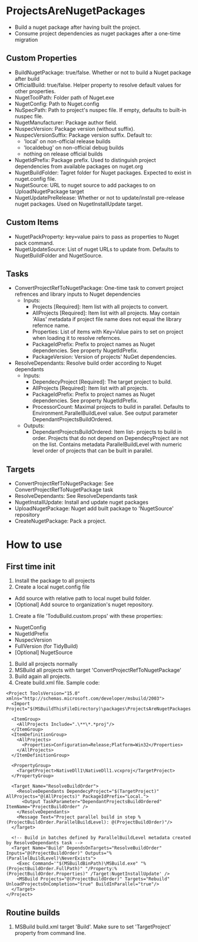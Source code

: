 # ProjectsAreNugetPackages

- Build a nuget package after having built the project.
- Consume project dependencies as nuget packages after a one-time migration

## Custom Properties

- BuildNugetPackage: true/false. Whether or not to build a Nuget package after build
- OfficialBuild: true/false. Helper property to resolve default values for other properties.
- NugetToolPath: Folder path of Nuget.exe
- NugetConfig: Path to Nuget.config
- NuSpecPath: Path to project's nuspec file. If empty, defaults to built-in nuspec file.
- NugetManufacturer: Package author field.
- NuspecVersion: Package version (without suffix).
- NuspecVersionSuffix: Package version suffix. Default to:
  - 'local' on non-official release builds
  - 'localdebug' on non-official debug builds
  - nothing on release official builds
- NugetIdPrefix: Package prefix. Used to distinguish project dependencies from available packages on nuget.org
- NugetBuildFolder: Tagret folder for Nuget packages. Expected to exist in nuget.config file.
- NugetSource: URL to nuget source to add packages to on UploadNugetPackage target
- NugetUpdatePreRelease: Whether or not to update/install pre-release nuget packages. Used on NugetInstallUpdate target.

## Custom Items

- NugetPackProperty: key=value pairs to pass as properties to Nuget pack command.
- NugetUpdateSource: List of nuget URLs to update from. Defaults to NugetBuildFolder and NugetSource.

## Tasks

- ConvertProjectRefToNugetPackage: One-time task to convert project refrences and library inputs to Nuget dependencies
  - Inputs:
    - Projects [Required]: Item list with all projects to convert.
	- AllProjects [Required]: Item list with all projects. May contain 'Alias' metadata if project file name does not equal the library refernce name.
	- Properties: List of items with Key=Value pairs to set on project when loading it to resolve refernces.
	- PackageIdPrefix: Prefix to project names as Nuget dependencies. See property NugetIdPrefix.
	- PackageVersion: Version of projects' NuGet dependencies.
- ResolveDependants: Resolve build order according to Nuget dependants
  - Inputs:
    - DependecyProject [Required]: The target project to build.
	- AllProjects [Required]: Item list with all projects.
	- PackageIdPrefix: Prefix to project names as Nuget dependencies. See property NugetIdPrefix.
	- ProcessorCount: Maximal projects to build in parallel. Defaults to Environment.ParallelBuildLevel value. See output parameter DependantProjectsBuildOrdered.
  - Outputs:
    - DependantProjectsBuildOrdered: Item list- projects to build in order. Projects that do not depend on DependecyProject are not on the list.
	  Contains metadata ParallelBuildLevel with numeric level order of projects that can be built in parallel.

## Targets

- ConvertProjectRefToNugetPackage: See ConvertProjectRefToNugetPackage task
- ResolveDependants: See ResolveDependants task
- NugetInstallUpdate: Install and update nuget packages
- UploadNugetPackage: Nuget add built package to 'NugetSource' repository
- CreateNugetPackage: Pack a project.

# How to use

## First time init

1. Install the package to all projects
1. Create a local nuget.config file
  - Add source with relative path to local nuget build folder.
  - [Optional] Add source to organization's nuget repository.
1. Create a file 'ToduBuild.custom.props' with these properties:
  - NugetConfig
  - NugetIdPrefix
  - NuspecVersion
  - FullVersion (for TidyBuild)
  - [Optional] NugetSource
1. Build all projects normally
1. MSBuild all projects with target 'ConvertProjectRefToNugetPackage'
1. Build again all projects.
1. Create build.xml file. Sample code:
~~~~~~~~~~~
<Project ToolsVersion="15.0" xmlns="http://schemas.microsoft.com/developer/msbuild/2003">
  <Import Project="$(MSBuildThisFileDirectory)\packages\ProjectsAreNugetPackages.1.0.9\build\ProjectsAreNugetPackages.tasks"/>

  <ItemGroup>
    <AllProjects Include=".\**\*.*proj"/>
  </ItemGroup>
  <ItemDefinitionGroup>
    <AllProjects>
      <Properties>Configuration=Release;Platform=Win32</Properties>
    </AllProjects>
  </ItemDefinitionGroup>

  <PropertyGroup>
    <TargetProject>NativeDll1\NativeDll1.vcxproj</TargetProject>
  </PropertyGroup>

  <Target Name="ResolveBuildOrder">
    <ResolveDependants DependecyProject="$(TargetProject)" AllProjects="@(AllProjects)" PackageIdPrefix="Local.">
      <Output TaskParameter="DependantProjectsBuildOrdered" ItemName="ProjectBuildOrder" />
    </ResolveDependants>
    <Message Text="Project parallel build in step %(ProjectBuildOrder.ParallelBuildLevel): @(ProjectBuildOrder)"/>
  </Target>

  <!-- Build in batches defined by ParallelBuildLevel metadata created by ResolveDependants task -->
  <Target Name="Build" DependsOnTargets="ResolveBuildOrder" Inputs="@(ProjectBuildOrder)" Outputs="%(ParallelBuildLevel)\NeverExists">
    <Exec Command='"$(MSBuildBinPath)\MSBuild.exe" "%(ProjectBuildOrder.FullPath)" "/Property:%(ProjectBuildOrder.Properties)" /Target:NugetInstallUpdate' />
    <MSBuild Projects="@(ProjectBuildOrder)" Targets="Rebuild" UnloadProjectsOnCompletion="true" BuildInParallel="true"/>
  </Target>
</Project>
~~~~~~~~~~~

## Routine builds

1. MSBuild build.xml target 'Build'. Make sure to set 'TargetProject' property from command line.
